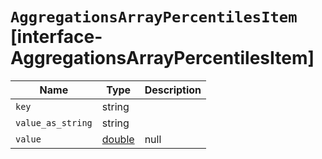 # `AggregationsArrayPercentilesItem` [interface-AggregationsArrayPercentilesItem]

| Name | Type | Description |
| - | - | - |
| `key` | string | &nbsp; |
| `value_as_string` | string | &nbsp; |
| `value` | [double](./double.md) | null | &nbsp; |

